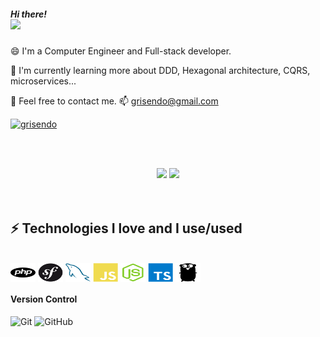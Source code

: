 <h5 align="left">Hi there! <br><img src="https://media.giphy.com/media/hvRJCLFzcasrR4ia7z/giphy.gif" width="100px"></h5>

😄 I'm a Computer Engineer and Full-stack developer.

🌱 I'm currently learning more about DDD, Hexagonal architecture, CQRS, microservices...

💬 Feel free to contact me. 
📫 grisendo@gmail.com

<a href="https://github.com/ryo-ma/github-profile-trophy"><img src="https://github-profile-trophy.vercel.app/?username=grisendo" alt="grisendo" /></a> 

<br/><br/>

<div align="center">
  <img height="180em" src="https://github-readme-stats.vercel.app/api?username=grisendo&show_icons=true&theme=gradient&include_all_commits=true&count_private=true"/>
  <img height="180em" src="https://github-readme-stats.vercel.app/api/top-langs/?username=grisendo&layout=compact&langs_count=7&theme=gradient"/>
</div>
<br/><br/>  
  
## ⚡ Technologies I love and I use/used
  
<div style="display: inline_block"><br>
  <img align="center" alt="PHP" title="PHP" height="30" width="40" src="https://raw.githubusercontent.com/devicons/devicon/master/icons/php/php-plain.svg">
  <img align="center" alt="Symfony" title="Symfony" height="30" width="40" src="https://raw.githubusercontent.com/devicons/devicon/master/icons/symfony/symfony-original.svg">
    <img align="center" alt="MySQL" title="MySQL" height="30" width="40" src="https://raw.githubusercontent.com/devicons/devicon/master/icons/mysql/mysql-plain.svg">
  <img align="center" alt="JavaScript" title="JavaScript" height="30" width="40" src="https://raw.githubusercontent.com/devicons/devicon/master/icons/javascript/javascript-plain.svg">
  <img align="center" alt="Node.js" title="Node.js" height="30" width="40" src="https://raw.githubusercontent.com/devicons/devicon/master/icons/nodejs/nodejs-original.svg">
  <img align="center" alt="typescript" title="TypeScript" height="30" width="40" src="https://raw.githubusercontent.com/devicons/devicon/master/icons/typescript/typescript-plain.svg">
  <img align="center" alt="go" title="Go" height="30" width="40" src="https://raw.githubusercontent.com/devicons/devicon/master/icons/go/go-plain.svg">
</div>
  
  <h4>Version Control</h4>  

![Git](https://img.shields.io/badge/git-%23F05033.svg?style=for-the-badge&logo=git&logoColor=white&style=plastic)  ![GitHub](https://img.shields.io/badge/github-%23121011.svg?style=for-the-badge&logo=github&logoColor=white&style=plastic)
